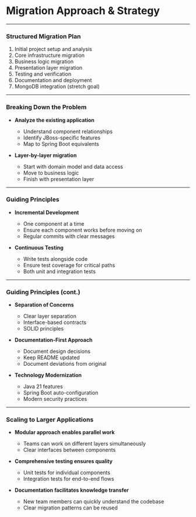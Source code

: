 # Migration Approach & Strategy

---

### Structured Migration Plan

1. Initial project setup and analysis
2. Core infrastructure migration
3. Business logic migration
4. Presentation layer migration
5. Testing and verification
6. Documentation and deployment
7. MongoDB integration (stretch goal)

---

### Breaking Down the Problem

- **Analyze the existing application**
  - Understand component relationships
  - Identify JBoss-specific features
  - Map to Spring Boot equivalents

- **Layer-by-layer migration**
  - Start with domain model and data access
  - Move to business logic
  - Finish with presentation layer

---

### Guiding Principles

- **Incremental Development**
  - One component at a time
  - Ensure each component works before moving on
  - Regular commits with clear messages

- **Continuous Testing**
  - Write tests alongside code
  - Ensure test coverage for critical paths
  - Both unit and integration tests

---

### Guiding Principles (cont.)

- **Separation of Concerns**
  - Clear layer separation
  - Interface-based contracts
  - SOLID principles

- **Documentation-First Approach**
  - Document design decisions
  - Keep README updated
  - Document deviations from original

- **Technology Modernization**
  - Java 21 features
  - Spring Boot auto-configuration
  - Modern security practices

---

### Scaling to Larger Applications

- **Modular approach enables parallel work**
  - Teams can work on different layers simultaneously
  - Clear interfaces between components

- **Comprehensive testing ensures quality**
  - Unit tests for individual components
  - Integration tests for end-to-end flows

- **Documentation facilitates knowledge transfer**
  - New team members can quickly understand the codebase
  - Clear migration patterns can be reused
